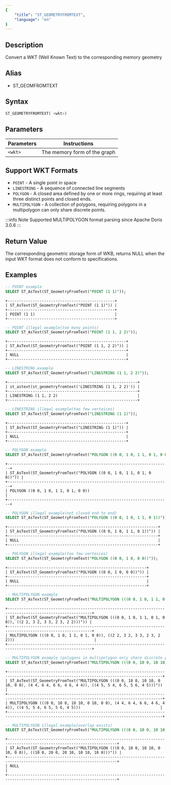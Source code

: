 ```yaml
---
{
    "title": "ST_GEOMETRYFROMTEXT",
    "language": "en"
}
---
```


<!-- 
Licensed to the Apache Software Foundation (ASF) under one
or more contributor license agreements.  See the NOTICE file
distributed with this work for additional information
regarding copyright ownership.  The ASF licenses this file
to you under the Apache License, Version 2.0 (the
"License"); you may not use this file except in compliance
with the License.  You may obtain a copy of the License at

  http://www.apache.org/licenses/LICENSE-2.0

Unless required by applicable law or agreed to in writing,
software distributed under the License is distributed on an
"AS IS" BASIS, WITHOUT WARRANTIES OR CONDITIONS OF ANY
KIND, either express or implied.  See the License for the
specific language governing permissions and limitations
under the License.
-->

## Description

Convert a WKT (Well Known Text) to the corresponding memory geometry


## Alias

- ST_GEOMFROMTEXT

## Syntax

```sql
ST_GEOMETRYFROMTEXT( <wkt>)
```
## Parameters

| Parameters | Instructions |
| -- |---------|
| `<wkt>` | The memory form of the graph |

## Support WKT Formats

- `POINT` - A single point in space
- `LINESTRING` - A sequence of connected line segments
- `POLYGON` - A closed area defined by one or more rings, requiring at least three distinct points and closed ends.
- `MULTIPOLYGON` - A collection of polygons, requiring polygons in a multipolygon can only share discrete points.

:::info Note
Supported MULTIPOLYGON format parsing since Apache Doris 3.0.6
:::

## Return Value

The corresponding geometric storage form of WKB, returns NULL when the input WKT format does not conform to specifications.

## Examples

```sql
-- POINT example
SELECT ST_AsText(ST_GeometryFromText("POINT (1 1)"));
```

```text
+-----------------------------------------------+
| ST_AsText(ST_GeometryFromText("POINT (1 1)")) |
+-----------------------------------------------+
| POINT (1 1)                                   |
+-----------------------------------------------+
```

```sql
-- POINT illegal example(too many points)
SELECT ST_AsText(ST_GeometryFromText("POINT (1 1, 2 2)"));
```

```text
+----------------------------------------------------+
| ST_AsText(ST_GeometryFromText("POINT (1 1, 2 2)")) |
+----------------------------------------------------+
| NULL                                               |
+----------------------------------------------------+
```

```sql
-- LINESTRING example
SELECT ST_AsText(ST_GeometryFromText("LINESTRING (1 1, 2 2)"));
```

```text
+---------------------------------------------------------+
| st_astext(st_geometryfromtext('LINESTRING (1 1, 2 2)')) |
+---------------------------------------------------------+
| LINESTRING (1 1, 2 2)                                   |
+---------------------------------------------------------+
```

```sql
-- LINESTRING illegal example(too few verteices)
SELECT ST_AsText(ST_GeometryFromText("LINESTRING (1 1)"));
```

```text
+----------------------------------------------------+
| ST_AsText(ST_GeometryFromText("LINESTRING (1 1)")) |
+----------------------------------------------------+
| NULL                                               |
+----------------------------------------------------+
```

```sql
-- POLYGON example
SELECT ST_AsText(ST_GeometryFromText("POLYGON ((0 0, 1 0, 1 1, 0 1, 0 0))"));
```

``` text
+-----------------------------------------------------------------------+
| ST_AsText(ST_GeometryFromText("POLYGON ((0 0, 1 0, 1 1, 0 1, 0 0))")) |
+-----------------------------------------------------------------------+
| POLYGON ((0 0, 1 0, 1 1, 0 1, 0 0))                                   |
+-----------------------------------------------------------------------+
```

```sql
-- POLYGON illegal example(not closed end to end)
SELECT ST_AsText(ST_GeometryFromText("POLYGON ((0 0, 1 0, 1 1, 0 1))"));
```

```text
+------------------------------------------------------------------+
| ST_AsText(ST_GeometryFromText("POLYGON ((0 0, 1 0, 1 1, 0 1))")) |
+------------------------------------------------------------------+
| NULL                                                             |
+------------------------------------------------------------------+
```

```sql
-- POLYGON illegal example(too few verteices)
SELECT ST_AsText(ST_GeometryFromText("POLYGON ((0 0, 1 0, 0 0))"));
```

```text
+-------------------------------------------------------------+
| ST_AsText(ST_GeometryFromText("POLYGON ((0 0, 1 0, 0 0))")) |
+-------------------------------------------------------------+
| NULL                                                        |
+-------------------------------------------------------------+
```

```sql
-- MULTIPOLYGON example
SELECT ST_AsText(ST_GeometryFromText("MULTIPOLYGON (((0 0, 1 0, 1 1, 0 1, 0 0)), ((2 2, 3 2, 3 3, 2 3, 2 2)))"));
```

```text
+-----------------------------------------------------------------------------------------------------------+
| ST_AsText(ST_GeometryFromText("MULTIPOLYGON (((0 0, 1 0, 1 1, 0 1, 0 0)), ((2 2, 3 2, 3 3, 2 3, 2 2)))")) |
+-----------------------------------------------------------------------------------------------------------+
| MULTIPOLYGON (((0 0, 1 0, 1 1, 0 1, 0 0)), ((2 2, 3 2, 3 3, 2 3, 2 2)))                                   |
+-----------------------------------------------------------------------------------------------------------+
```

```sql
-- MULTIPOLYGON example (polygons in multipolygon only share discrete points.)
SELECT ST_AsText(ST_GeometryFromText("MULTIPOLYGON (((0 0, 10 0, 10 10, 0 10, 0 0), (4 4, 6 4, 6 6, 4 6, 4 4)), ((4 5, 5 4, 6 5, 5 6, 4 5)))"));
```

```text
+------------------------------------------------------------------------------------------------------------------------------------------+
| ST_AsText(ST_GeometryFromText("MULTIPOLYGON (((0 0, 10 0, 10 10, 0 10, 0 0), (4 4, 6 4, 6 6, 4 6, 4 4)), ((4 5, 5 4, 6 5, 5 6, 4 5)))")) |
+------------------------------------------------------------------------------------------------------------------------------------------+
| MULTIPOLYGON (((0 0, 10 0, 10 10, 0 10, 0 0), (4 4, 6 4, 6 6, 4 6, 4 4)), ((4 5, 5 4, 6 5, 5 6, 4 5)))                                   |
+------------------------------------------------------------------------------------------------------------------------------------------+
```

``` sql
-- MULTIPOLYGON illegal example(overlap exists)
SELECT ST_AsText(ST_GeometryFromText("MULTIPOLYGON (((0 0, 10 0, 10 10, 0 10, 0 0)), ((10 0, 20 0, 20 10, 10 10, 10 0)))"));
```

```text
+----------------------------------------------------------------------------------------------------------------------+
| ST_AsText(ST_GeometryFromText("MULTIPOLYGON (((0 0, 10 0, 10 10, 0 10, 0 0)), ((10 0, 20 0, 20 10, 10 10, 10 0)))")) |
+----------------------------------------------------------------------------------------------------------------------+
| NULL                                                                                                                 |
+----------------------------------------------------------------------------------------------------------------------+
```